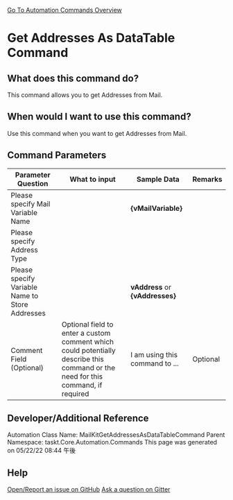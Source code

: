 <!--TITLE: Get Addresses As DataTable Command -->
<!-- SUBTITLE: a command in the Mail Commands group. -->
[Go To Automation Commands Overview](/automation-commands.md)


# Get Addresses As DataTable Command


## What does this command do?
This command allows you to get Addresses from Mail.


## When would I want to use this command?
Use this command when you want to get Addresses from Mail.


## Command Parameters
| Parameter Question   	| What to input  	|  Sample Data 	| Remarks  	|
| ---                    | ---               | ---           | ---       |
|Please specify Mail Variable Name||**{vMailVariable}**||
|Please specify Address Type||||
|Please specify Variable Name to Store Addresses||**vAddress** or **{vAddresses}**||
|Comment Field (Optional)|Optional field to enter a custom comment which could potentially describe this command or the need for this command, if required|I am using this command to ...|Optional|










## Developer/Additional Reference
Automation Class Name: MailKitGetAddressesAsDataTableCommand
Parent Namespace: taskt.Core.Automation.Commands
This page was generated on 05/22/22 08:44 午後


## Help
[Open/Report an issue on GitHub](https://github.com/saucepleez/taskt/issues/new)
[Ask a question on Gitter](https://gitter.im/taskt-rpa/Lobby)
